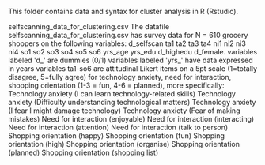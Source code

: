 This folder contains data and syntax for cluster analysis in R (Rstudio).

selfscanning_data_for_clustering.csv
The datafile selfscanning_data_for_clustering.csv has survey data for N = 610 grocery shoppers on the following variables: 
d_selfscan ta1	ta2	ta3	ta4	ni1	ni2	ni3	ni4	so1	so2	so3	so4	so5	so6	yrs_age	yrs_edu	d_highedu	d_female.
variables labeled 'd_' are dummies (0/1)
variables labeled 'yrs_' have data expressed in years
variables ta1-so6 are attitudinal Likert items on a 5pt scale (1=totally disagree, 5=fully agree) for
technology anxiety, need for interaction, shopping orientation (1-3 = fun, 4-6 = planned), more specifically:
Technology anxiety (I can learn technology-related skills)
Technology anxiety (Difficulty understanding technological matters)
Technology anxiety (I fear I might damage technology)
Technology anxiety (Fear of making mistakes)
Need for interaction (enjoyable)
Need for interaction (interacting)
Need for interaction (attention)
Need for interaction (talk to person)
Shopping orientation (happy)
Shopping orientation (fun)
Shopping orientation (high)
Shopping orientation (organise)
Shopping orientation (planned)
Shopping orientation (shopping list)


